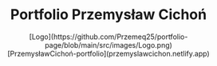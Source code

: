 ﻿
# <center> Portfolio Przemysław Cichoń </center>


<center>[Logo](https://github.com/Przemeq25/portfolio-page/blob/main/src/images/Logo.png)</center>

<center>[PrzemysławCichoń-portfolio](przemyslawcichon.netlify.app)</center>




